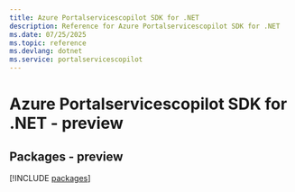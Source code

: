```yaml
---
title: Azure Portalservicescopilot SDK for .NET
description: Reference for Azure Portalservicescopilot SDK for .NET
ms.date: 07/25/2025
ms.topic: reference
ms.devlang: dotnet
ms.service: portalservicescopilot
---
```

# Azure Portalservicescopilot SDK for .NET - preview
## Packages - preview
[!INCLUDE [packages](portalservicescopilot-index.md)]